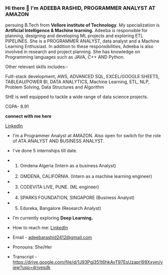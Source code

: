 ### Hi there 👋 I'm **ADEEBA RASHID**, PROGRAMMER ANALYST AT AMAZON
persuing B.Tech from **Vellore institute of Technology**. My specialization is **Artificial Intelligence & Machine learning.**
Adeeba is responsible for planning, designing and developing ML projects and exploring ETL PIPELINES. She is a PROGRAMMER ANALYST, data analyst and a Machine Learning Enthusiast.
In addition to these responsibilities, Adeeba is also involved in research and project planning. She has knowledge on Programming languages such as JAVA, C++ AND Python.

Other relevant skills includes:-

Fulll-stack development, 
AWS, 
ADVANCED SQL, 
EXCEL/GOOGLE SHEETS, 
TABLEAU/POWER BI, 
DATA ANALYTICS, 
Machine Learning, 
ETL, 
NLP, 
Problem Solving, 
Data Structures and Algorithm 

SHE is well equipped to tackle a wide range of data science projects. 

CGPA- 8.91

**connect with me here**

[LinkedIn](https://www.linkedin.com/in/adeeba-rashid-62643b1b9)  
   
* I'm  a Programmer Analyst at AMAZON. Also open for switch for the role of ATA ANALYST AND BUSINESS ANALYST.
* I've done 5 internships till date.
* 1) Omdena Algeria (Intern as a business Analyst)
* 2) OMDENA, CALIFORNIA. (Intern as a machine learning engineer)
* 3) CODEVITA LIVE, PUNE. (ML engineer)
* 4) SPARKS FOUNDATION, SINGAPORE (Business Analyst)
* 5) Edureka, Bangalore (Research Analyst)

* I’m currently exploring **Deep Learning.**  
* How to reach me: [LinkedIn](https://www.linkedin.com/in/adeeba-rashid-62643b1b9)  
* Email - adeebarashid2412@gmail.com   
* Pronouns: She/Her
* Transcript - https://drive.google.com/file/d/1J93Pgj351t6hkAvT97EsUzaprI99Xxym/view?usp=drivesdk
<!--
**9889AdeebaRashid/9889AdeebaRashid** is a ✨ _special_ ✨ repository because its `README.md` (this file) appears on your GitHub profile.



*I’m currently working on Machine learning projects.
*I’m currently learning Data Analytics and Machine Learning.
*How to reach me: [LinkedIn](https://www.linkedin.com/in/adeeba-rashid-62643b1b9)  
* Emai- adeebarashid2412@gmail.com
*Pronouns: She/Her
-->



